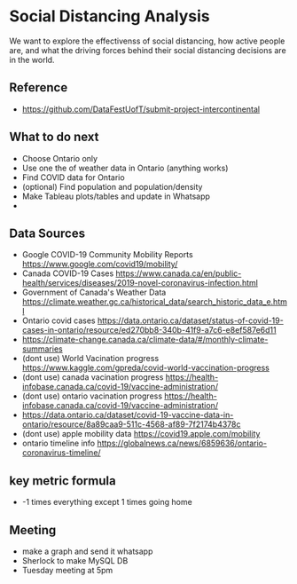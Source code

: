 # Social Distancing Analysis
We want to explore the effectivenss of social distancing, how active people are, and what the driving forces behind their social distancing decisions are in the world.


## Reference
- https://github.com/DataFestUofT/submit-project-intercontinental

## What to do next
- Choose Ontario only
- Use one the of weather data in Ontario (anything works)
- Find COVID data for Ontario
- (optional) Find population and population/density
- Make Tableau plots/tables and update in Whatsapp
- 
## Data Sources
- Google COVID-19 Community Mobility Reports https://www.google.com/covid19/mobility/
- Canada COVID-19 Cases https://www.canada.ca/en/public-health/services/diseases/2019-novel-coronavirus-infection.html
- Government of Canada's Weather Data https://climate.weather.gc.ca/historical_data/search_historic_data_e.html
- Ontario covid cases https://data.ontario.ca/dataset/status-of-covid-19-cases-in-ontario/resource/ed270bb8-340b-41f9-a7c6-e8ef587e6d11
- https://climate-change.canada.ca/climate-data/#/monthly-climate-summaries
- (dont use) World Vacination progress https://www.kaggle.com/gpreda/covid-world-vaccination-progress
- (dont use) canada vacination progress https://health-infobase.canada.ca/covid-19/vaccine-administration/
- (dont use) ontario vacination progress https://health-infobase.canada.ca/covid-19/vaccine-administration/
- https://data.ontario.ca/dataset/covid-19-vaccine-data-in-ontario/resource/8a89caa9-511c-4568-af89-7f2174b4378c
- (dont use) apple mobility data https://covid19.apple.com/mobility
- ontario timeline info https://globalnews.ca/news/6859636/ontario-coronavirus-timeline/

## key metric formula
- -1 times everything except 1 times going home

## Meeting
- make a graph and send it whatsapp
- Sherlock to make MySQL DB
- Tuesday meeting at 5pm

